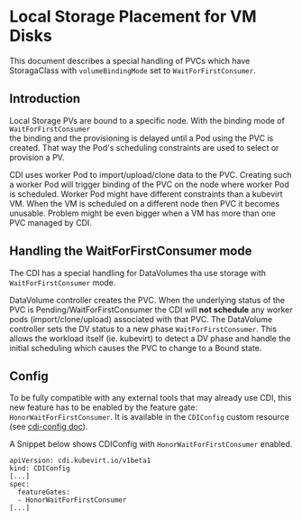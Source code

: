 # Local Storage Placement for VM Disks

This document describes a special handling of PVCs which have StoragaClass with `volumeBindingMode` set to `WaitForFirstConsumer`.  

## Introduction

Local Storage PVs are bound to a specific node. With the binding mode of `WaitForFirstConsumer`  
the binding and the provisioning is delayed until a Pod using the PVC is created. That way the Pod's scheduling constraints
are used to select or provision a PV.

CDI uses worker Pod to import/upload/clone data to the PVC. Creating such a worker Pod will trigger binding of the PVC 
on the node where worker Pod is scheduled. Worker Pod might have different constraints than a kubevirt VM. When the VM is 
scheduled on a different node then PVC it becomes unusable. Problem might be even bigger when a VM has more than one PVC 
managed by CDI.

## Handling the WaitForFirstConsumer mode

The CDI has a special handling for DataVolumes tha use storage with `WaitForFirstConsumer` mode. 

DataVolume controller creates the PVC. When the underlying status of the PVC is Pending/WaitForFirstConsumer 
the CDI will **not schedule** any worker pods (import/clone/upload) associated with that PVC. The DataVolume controller sets 
the DV status to a new phase `WaitForFirstConsumer`. This allows the workload itself (ie. kubevirt) 
to detect a DV phase and handle the initial scheduling which causes the PVC to change to a Bound state.

## Config

To be fully compatible with any external tools that may already use CDI, this new feature has to be enabled by 
the feature gate: `HonorWaitForFirstConsumer`. It is available in the `CDIConfig` custom resource (see [cdi-config doc](cdi-config.md)).

A Snippet below shows CDIConfig with `HonorWaitForFirstConsumer` enabled.
```
apiVersion: cdi.kubevirt.io/v1beta1
kind: CDIConfig
[...]
spec:
  featureGates:
  - HonorWaitForFirstConsumer
[...]
```